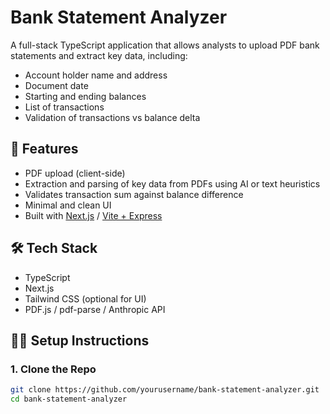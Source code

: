 # Bank Statement Analyzer

A full-stack TypeScript application that allows analysts to upload PDF bank statements and extract key data, including:

- Account holder name and address
- Document date
- Starting and ending balances
- List of transactions
- Validation of transactions vs balance delta

## 🚀 Features

- PDF upload (client-side)
- Extraction and parsing of key data from PDFs using AI or text heuristics
- Validates transaction sum against balance difference
- Minimal and clean UI
- Built with [Next.js](https://nextjs.org/) / [Vite + Express](https://vitejs.dev/)

## 🛠️ Tech Stack

- TypeScript
- Next.js 
- Tailwind CSS (optional for UI)
- PDF.js / pdf-parse / Anthropic API

## 🧑‍💻 Setup Instructions

### 1. Clone the Repo

```bash
git clone https://github.com/yourusername/bank-statement-analyzer.git
cd bank-statement-analyzer     
